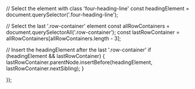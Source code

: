 // Select the element with class 'four-heading-line'
const headingElement = document.querySelector('.four-heading-line');

// Select the last '.row-container' element
const allRowContainers = document.querySelectorAll('.row-container');
const lastRowContainer = allRowContainers[allRowContainers.length - 3];

// Insert the headingElement after the last '.row-container'
if (headingElement && lastRowContainer) {
  lastRowContainer.parentNode.insertBefore(headingElement, lastRowContainer.nextSibling);
}

});
